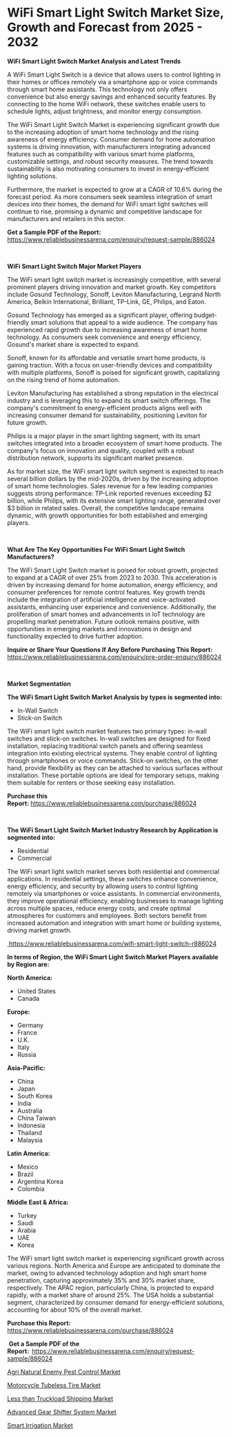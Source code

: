<p><h1>WiFi Smart Light Switch Market Size, Growth and Forecast from 2025 - 2032</h1></p><p><strong>WiFi Smart Light Switch Market Analysis and Latest Trends</strong></p>
<p><p>A WiFi Smart Light Switch is a device that allows users to control lighting in their homes or offices remotely via a smartphone app or voice commands through smart home assistants. This technology not only offers convenience but also energy savings and enhanced security features. By connecting to the home WiFi network, these switches enable users to schedule lights, adjust brightness, and monitor energy consumption.</p><p>The WiFi Smart Light Switch Market is experiencing significant growth due to the increasing adoption of smart home technology and the rising awareness of energy efficiency. Consumer demand for home automation systems is driving innovation, with manufacturers integrating advanced features such as compatibility with various smart home platforms, customizable settings, and robust security measures. The trend towards sustainability is also motivating consumers to invest in energy-efficient lighting solutions.</p><p>Furthermore, the market is expected to grow at a CAGR of 10.6% during the forecast period. As more consumers seek seamless integration of smart devices into their homes, the demand for WiFi smart light switches will continue to rise, promising a dynamic and competitive landscape for manufacturers and retailers in this sector.</p></p>
<p><strong>Get a Sample PDF of the Report:&nbsp;</strong> <a href="https://www.reliablebusinessarena.com/enquiry/request-sample/886024?utm_campaign=2264&utm_medium=2&utm_source=Github&utm_content=ia&utm_term=06022025&utm_id=wifi-smart-light-switch">https://www.reliablebusinessarena.com/enquiry/request-sample/886024</a></p>
<p>&nbsp;</p>
<p><strong>WiFi Smart Light Switch Major Market Players</strong></p>
<p><p>The WiFi smart light switch market is increasingly competitive, with several prominent players driving innovation and market growth. Key competitors include Gosund Technology, Sonoff, Leviton Manufacturing, Legrand North America, Belkin International, Brilliant, TP-Link, GE, Philips, and Eaton. </p><p>Gosund Technology has emerged as a significant player, offering budget-friendly smart solutions that appeal to a wide audience. The company has experienced rapid growth due to increasing awareness of smart home technology. As consumers seek convenience and energy efficiency, Gosund's market share is expected to expand.</p><p>Sonoff, known for its affordable and versatile smart home products, is gaining traction. With a focus on user-friendly devices and compatibility with multiple platforms, Sonoff is poised for significant growth, capitalizing on the rising trend of home automation.</p><p>Leviton Manufacturing has established a strong reputation in the electrical industry and is leveraging this to expand its smart switch offerings. The company's commitment to energy-efficient products aligns well with increasing consumer demand for sustainability, positioning Leviton for future growth.</p><p>Philips is a major player in the smart lighting segment, with its smart switches integrated into a broader ecosystem of smart home products. The company's focus on innovation and quality, coupled with a robust distribution network, supports its significant market presence.</p><p>As for market size, the WiFi smart light switch segment is expected to reach several billion dollars by the mid-2020s, driven by the increasing adoption of smart home technologies. Sales revenue for a few leading companies suggests strong performance: TP-Link reported revenues exceeding $2 billion, while Philips, with its extensive smart lighting range, generated over $3 billion in related sales. Overall, the competitive landscape remains dynamic, with growth opportunities for both established and emerging players.</p></p>
<p>&nbsp;</p>
<p><strong>What Are The Key Opportunities For WiFi Smart Light Switch Manufacturers?</strong></p>
<p><p>The WiFi Smart Light Switch market is poised for robust growth, projected to expand at a CAGR of over 25% from 2023 to 2030. This acceleration is driven by increasing demand for home automation, energy efficiency, and consumer preferences for remote control features. Key growth trends include the integration of artificial intelligence and voice-activated assistants, enhancing user experience and convenience. Additionally, the proliferation of smart homes and advancements in IoT technology are propelling market penetration. Future outlook remains positive, with opportunities in emerging markets and innovations in design and functionality expected to drive further adoption.</p></p>
<p><strong>Inquire or Share Your Questions If Any Before Purchasing This Report:</strong> <a href="https://www.reliablebusinessarena.com/enquiry/pre-order-enquiry/886024?utm_campaign=2264&utm_medium=2&utm_source=Github&utm_content=ia&utm_term=06022025&utm_id=wifi-smart-light-switch">https://www.reliablebusinessarena.com/enquiry/pre-order-enquiry/886024</a></p>
<p>&nbsp;</p>
<p><strong>Market Segmentation</strong></p>
<p><strong>The WiFi Smart Light Switch Market Analysis by types is segmented into:</strong></p>
<p><ul><li>In-Wall Switch</li><li>Stick-on Switch</li></ul></p>
<p><p>The WiFi smart light switch market features two primary types: in-wall switches and stick-on switches. In-wall switches are designed for fixed installation, replacing traditional switch panels and offering seamless integration into existing electrical systems. They enable control of lighting through smartphones or voice commands. Stick-on switches, on the other hand, provide flexibility as they can be attached to various surfaces without installation. These portable options are ideal for temporary setups, making them suitable for renters or those seeking easy installation.</p></p>
<p><strong>Purchase this Report:&nbsp;</strong><a href="https://www.reliablebusinessarena.com/purchase/886024?utm_campaign=2264&utm_medium=2&utm_source=Github&utm_content=ia&utm_term=06022025&utm_id=wifi-smart-light-switch">https://www.reliablebusinessarena.com/purchase/886024</a></p>
<p>&nbsp;</p>
<p><strong>The WiFi Smart Light Switch Market Industry Research by Application is segmented into:</strong></p>
<p><ul><li>Residential</li><li>Commercial</li></ul></p>
<p><p>The WiFi smart light switch market serves both residential and commercial applications. In residential settings, these switches enhance convenience, energy efficiency, and security by allowing users to control lighting remotely via smartphones or voice assistants. In commercial environments, they improve operational efficiency, enabling businesses to manage lighting across multiple spaces, reduce energy costs, and create optimal atmospheres for customers and employees. Both sectors benefit from increased automation and integration with smart home or building systems, driving market growth.</p></p>
<p><a href="https://www.reliablebusinessarena.com/wifi-smart-light-switch-r886024?utm_campaign=2264&utm_medium=2&utm_source=Github&utm_content=ia&utm_term=06022025&utm_id=wifi-smart-light-switch">&nbsp;https://www.reliablebusinessarena.com/wifi-smart-light-switch-r886024</a></p>
<p><strong>In terms of Region, the WiFi Smart Light Switch Market Players available by Region are:</strong></p>
<p>
    <p> <strong> North America: </strong>
        <ul>
            <li>United States</li>
            <li>Canada</li>
        </ul>
        </p> 
    <p> <strong> Europe: </strong>
        <ul>
            <li>Germany</li>
            <li>France</li>
            <li>U.K.</li>
            <li>Italy</li>
            <li>Russia</li>
        </ul>
        </p> 
    <p> <strong> Asia-Pacific: </strong>
        <ul>
            <li>China</li>
            <li>Japan</li>
            <li>South Korea</li>
            <li>India</li>
            <li>Australia</li>
            <li>China Taiwan</li>
            <li>Indonesia</li>
            <li>Thailand</li>
            <li>Malaysia</li>
        </ul>
        </p> 
    <p> <strong> Latin America: </strong>
        <ul>
            <li>Mexico</li>
            <li>Brazil</li>
            <li>Argentina Korea</li>
            <li>Colombia</li>
        </ul>
        </p> 
    <p> <strong> Middle East & Africa: </strong>
        <ul>
            <li>Turkey</li>
            <li>Saudi</li>
            <li>Arabia</li>
            <li>UAE</li>
            <li>Korea</li>
        </ul>
    </p>
    </p>
<p><p>The WiFi smart light switch market is experiencing significant growth across various regions. North America and Europe are anticipated to dominate the market, owing to advanced technology adoption and high smart home penetration, capturing approximately 35% and 30% market share, respectively. The APAC region, particularly China, is projected to expand rapidly, with a market share of around 25%. The USA holds a substantial segment, characterized by consumer demand for energy-efficient solutions, accounting for about 10% of the overall market.</p></p>
<p><strong>Purchase this Report: </strong><a href="https://www.reliablebusinessarena.com/purchase/886024?utm_campaign=2264&utm_medium=2&utm_source=Github&utm_content=ia&utm_term=06022025&utm_id=wifi-smart-light-switch">https://www.reliablebusinessarena.com/purchase/886024</a></p>
<p>&nbsp;<strong>Get a Sample PDF of the Report:&nbsp;&nbsp;</strong><a href="https://www.reliablebusinessarena.com/enquiry/request-sample/886024?utm_campaign=2264&utm_medium=2&utm_source=Github&utm_content=ia&utm_term=06022025&utm_id=wifi-smart-light-switch">https://www.reliablebusinessarena.com/enquiry/request-sample/886024</a></p>
<p><strong></strong></p>
<p><p><a href="https://www.linkedin.com/pulse/projected-growth-agri-natural-enemy-pest-control-market-key-fvrce?utm_campaign=2264&utm_medium=2&utm_source=Github&utm_content=ia&utm_term=06022025&utm_id=wifi-smart-light-switch">Agri Natural Enemy Pest Control Market</a></p><p><a href="https://www.linkedin.com/pulse/motorcycle-tubeless-tire-market-report-industry-value-revenue-pph3e?utm_campaign=2264&utm_medium=2&utm_source=Github&utm_content=ia&utm_term=06022025&utm_id=wifi-smart-light-switch">Motorcycle Tubeless Tire Market</a></p><p><a href="https://www.linkedin.com/pulse/market-report-years-2025-2032-85-cagrshowing-significant-r2qgf?utm_campaign=2264&utm_medium=2&utm_source=Github&utm_content=ia&utm_term=06022025&utm_id=wifi-smart-light-switch">Less than Truckload Shipping Market</a></p><p><a href="https://www.linkedin.com/pulse/forecasted-growth-key-players-advanced-gear-shifter-system-zgewc?utm_campaign=2264&utm_medium=2&utm_source=Github&utm_content=ia&utm_term=06022025&utm_id=wifi-smart-light-switch">Advanced Gear Shifter System Market</a></p><p><a href="https://www.linkedin.com/pulse/smart-irrigation-market-study-offers-insightful-analysis-sector-dqrze?utm_campaign=2264&utm_medium=2&utm_source=Github&utm_content=ia&utm_term=06022025&utm_id=wifi-smart-light-switch">Smart Irrigation Market</a></p></p>